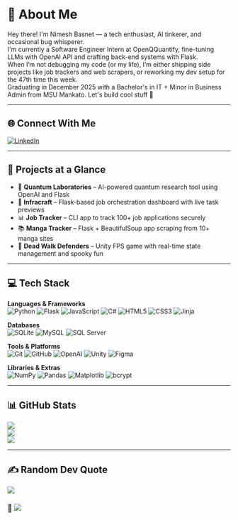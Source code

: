 # 💫 About Me
Hey there! I'm Nimesh Basnet — a tech enthusiast, AI tinkerer, and occasional bug whisperer.  
I'm currently a Software Engineer Intern at OpenQQuantify, fine-tuning LLMs with OpenAI API and crafting back-end systems with Flask.  
When I’m not debugging my code (or my life), I’m either shipping side projects like job trackers and web scrapers, or reworking my dev setup for the 47th time this week.  
Graduating in December 2025 with a Bachelor's in IT + Minor in Business Admin from MSU Mankato. Let's build cool stuff 🚀

---

## 🌐 Connect With Me
[![LinkedIn](https://img.shields.io/badge/LinkedIn-%230077B5.svg?logo=linkedin&logoColor=white)](https://www.linkedin.com/in/nimesh-basnet/)  

---

## 🧠 Projects at a Glance
- 🧠 **Quantum Laboratories** – AI-powered quantum research tool using OpenAI and Flask  
- 🧰 **Infracraft** – Flask-based job orchestration dashboard with live task previews  
- 📊 **Job Tracker** – CLI app to track 100+ job applications securely  
- 📚 **Manga Tracker** – Flask + BeautifulSoup app scraping from 10+ manga sites  
- 🧟 **Dead Walk Defenders** – Unity FPS game with real-time state management and spooky fun

---

## 💻 Tech Stack
**Languages & Frameworks**  
![Python](https://img.shields.io/badge/python-3670A0?style=for-the-badge&logo=python&logoColor=ffdd54) 
![Flask](https://img.shields.io/badge/flask-%23000.svg?style=for-the-badge&logo=flask&logoColor=white)
![JavaScript](https://img.shields.io/badge/javascript-%23323330.svg?style=for-the-badge&logo=javascript&logoColor=%23F7DF1E)
![C#](https://img.shields.io/badge/c%23-%23239120.svg?style=for-the-badge&logo=csharp&logoColor=white)
![HTML5](https://img.shields.io/badge/html5-%23E34F26.svg?style=for-the-badge&logo=html5&logoColor=white)
![CSS3](https://img.shields.io/badge/css3-%231572B6.svg?style=for-the-badge&logo=css3&logoColor=white)
![Jinja](https://img.shields.io/badge/jinja-white.svg?style=for-the-badge&logo=jinja&logoColor=black)

**Databases**  
![SQLite](https://img.shields.io/badge/sqlite-%2307405e.svg?style=for-the-badge&logo=sqlite&logoColor=white)
![MySQL](https://img.shields.io/badge/mysql-4479A1.svg?style=for-the-badge&logo=mysql&logoColor=white)
![SQL Server](https://img.shields.io/badge/Microsoft%20SQL%20Server-CC2927?style=for-the-badge&logo=microsoft%20sql%20server&logoColor=white)

**Tools & Platforms**  
![Git](https://img.shields.io/badge/git-%23F05033.svg?style=for-the-badge&logo=git&logoColor=white)
![GitHub](https://img.shields.io/badge/github-%23121011.svg?style=for-the-badge&logo=github&logoColor=white)
![OpenAI](https://img.shields.io/badge/OpenAI-412991?style=for-the-badge&logo=openai&logoColor=white)
![Unity](https://img.shields.io/badge/unity-%23000000.svg?style=for-the-badge&logo=unity&logoColor=white)
![Figma](https://img.shields.io/badge/figma-%23F24E1E.svg?style=for-the-badge&logo=figma&logoColor=white)

**Libraries & Extras**  
![NumPy](https://img.shields.io/badge/numpy-%23013243.svg?style=for-the-badge&logo=numpy&logoColor=white)
![Pandas](https://img.shields.io/badge/pandas-%23150458.svg?style=for-the-badge&logo=pandas&logoColor=white)
![Matplotlib](https://img.shields.io/badge/Matplotlib-%23ffffff.svg?style=for-the-badge&logo=Matplotlib&logoColor=black)
![bcrypt](https://img.shields.io/badge/bcrypt-6A676E?style=for-the-badge&logoColor=white)

---

## 📊 GitHub Stats
![](https://github-readme-stats.vercel.app/api?username=Nimesh04&theme=tokyonight&hide_border=true&include_all_commits=true&count_private=true)  
![](https://github-readme-streak-stats.herokuapp.com/?user=Nimesh04&theme=tokyonight&hide_border=true)  
![](https://github-readme-stats.vercel.app/api/top-langs/?username=Nimesh04&theme=tokyonight&hide_border=true&layout=compact)

---

## ✍️  Random Dev Quote
![](https://quotes-github-readme.vercel.app/api?type=vetical&theme=dark)


### 👋 ![](https://komarev.com/ghpvc/?username=Nimesh04&color=268f77&label=Hey!!!+Visitor)

